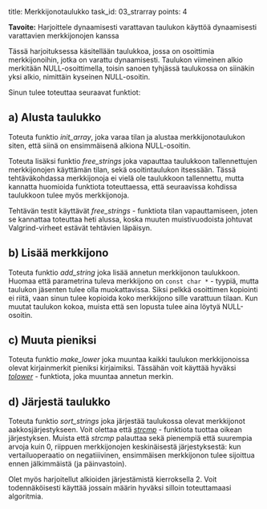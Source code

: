 title: Merkkijonotaulukko
task_id: 03_strarray
points: 4


**Tavoite:** Harjoittele dynaamisesti varattavan taulukon käyttöä
  dynaamisesti varattavien merkkijonojen kanssa

Tässä harjoituksessa käsitellään taulukkoa, jossa on osoittimia
merkkijonoihin, jotka on varattu dynaamisesti. Taulukon viimeinen
alkio merkitään NULL-osoittimella, toisin sanoen tyhjässä taulukossa on
siinäkin yksi alkio, nimittäin kyseinen NULL-osoitin.

Sinun tulee toteuttaa seuraavat funktiot:


a) Alusta taulukko
----------------------

Toteuta funktio *init_array*, joka varaa tilan ja alustaa
merkkijonotaulukon siten, että siinä on ensimmäisenä alkiona
NULL-osoitin.

Toteuta lisäksi funktio *free_strings* joka vapauttaa taulukkoon
tallennettujen merkkijonojen käyttämän tilan, sekä osoitintaulukon
itsessään. Tässä tehtäväkohdassa merkkijonoja ei vielä ole taulukkoon
tallennettu, mutta kannatta huomioida funktiota toteuttaessa, että
seuraavissa kohdissa taulukkoon tulee myös merkkijonoja.

Tehtävän testit käyttävät *free_strings* - funktiota tilan
vapauttamiseen, joten se kannattaa toteuttaa heti alussa, koska muuten
muistivuodoista johtuvat Valgrind-virheet estävät tehtävien läpäisyn.


b) Lisää merkkijono
----------------

Toteuta funktio *add_string* joka lisää annetun merkkijonon
taulukkoon. Huomaa että parametrina tuleva merkkijono on `const char
*` - tyypiä, mutta taulukon jäsenten tulee olla muokattavissa. Siksi
pelkkä osoittimen kopiointi ei riitä, vaan sinun tulee kopioida koko
merkkijono sille varattuun tilaan. Kun muutat taulukon kokoa, muista
että sen lopusta tulee aina löytyä NULL-osoitin.


c) Muuta pieniksi
---------------------

Toteuta funktio *make_lower* joka muuntaa kaikki taulukon
merkkijonoissa olevat kirjainmerkit pieniksi kirjaimiksi. Tässähän
voit käyttää hyväksi *[tolower]* - funktiota, joka muuntaa annetun
merkin.

[tolower]: http://linux.die.net/man/3/tolower


d) Järjestä taulukko
----------------

Toteuta funktio *sort_strings* joka järjestää taulukossa olevat
merkkijonot aakkosjärjestykseen. Voit olettaa että *[strcmp]* -
funktiota tuottaa oikean järjestyksen. Muista että *strcmp* palauttaa
sekä pienempiä että suurempia arvoja kuin 0, riippuen merkkijonojen
keskinäisestä järjestyksestä: kun vertailuoperaatio on negatiiivinen,
ensimmäisen merkkijonon tulee sijoittua ennen jälkimmäistä (ja
päinvastoin).

[strcmp]: http://linux.die.net/man/3/strcmp

Olet myös harjoitellut alkioiden järjestämistä kierroksella 2. Voit
todennäköisesti käyttää jossain määrin hyväksi silloin toteuttamaasi
algoritmia.
